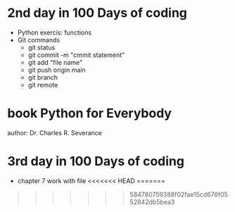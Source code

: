 # 2nd day in 100 Days of coding
* Python exercis: functions 
* Git commands 
    - git status
    - git commit -m "cmmit statement"
    - git add "file name"
    - git push origin main 
    - git branch
    - git remote

# book Python for Everybody
  author: Dr. Charles R. Severance

# 3rd day in 100 Days of coding
* chapter 7 work with file
<<<<<<< HEAD
=======

>>>>>>> 584780759388f02fae15cd676f0552842db5bea3
